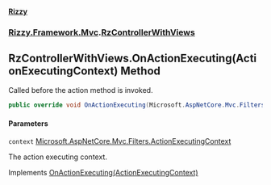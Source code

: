 #### [Rizzy](index 'index')
### [Rizzy.Framework.Mvc](Rizzy.Framework.Mvc 'Rizzy.Framework.Mvc').[RzControllerWithViews](Rizzy.Framework.Mvc.RzControllerWithViews 'Rizzy.Framework.Mvc.RzControllerWithViews')

## RzControllerWithViews.OnActionExecuting(ActionExecutingContext) Method

Called before the action method is invoked.

```csharp
public override void OnActionExecuting(Microsoft.AspNetCore.Mvc.Filters.ActionExecutingContext context);
```
#### Parameters

<a name='Rizzy.Framework.Mvc.RzControllerWithViews.OnActionExecuting(Microsoft.AspNetCore.Mvc.Filters.ActionExecutingContext).context'></a>

`context` [Microsoft.AspNetCore.Mvc.Filters.ActionExecutingContext](https://docs.microsoft.com/en-us/dotnet/api/Microsoft.AspNetCore.Mvc.Filters.ActionExecutingContext 'Microsoft.AspNetCore.Mvc.Filters.ActionExecutingContext')

The action executing context.

Implements [OnActionExecuting(ActionExecutingContext)](https://docs.microsoft.com/en-us/dotnet/api/Microsoft.AspNetCore.Mvc.Filters.IActionFilter.OnActionExecuting#Microsoft_AspNetCore_Mvc_Filters_IActionFilter_OnActionExecuting_Microsoft_AspNetCore_Mvc_Filters_ActionExecutingContext_ 'Microsoft.AspNetCore.Mvc.Filters.IActionFilter.OnActionExecuting(Microsoft.AspNetCore.Mvc.Filters.ActionExecutingContext)')